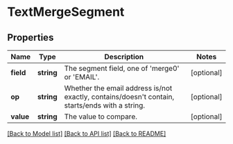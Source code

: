 # TextMergeSegment

## Properties
Name | Type | Description | Notes
------------ | ------------- | ------------- | -------------
**field** | **string** | The segment field, one of &#39;merge0&#39; or &#39;EMAIL&#39;. | [optional] 
**op** | **string** | Whether the email address is/not exactly, contains/doesn&#39;t contain, starts/ends with a string. | [optional] 
**value** | **string** | The value to compare. | [optional] 

[[Back to Model list]](../README.md#documentation-for-models) [[Back to API list]](../README.md#documentation-for-api-endpoints) [[Back to README]](../README.md)


